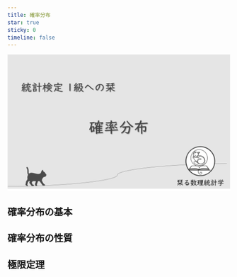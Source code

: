 ```yaml
---
title: 確率分布
star: true
sticky: 0
timeline: false
---
```


<div style="display: flex; gap: 10px; justify-content: center;">
  <img src="/assets/images/probability_distribution/thumbnail.png" style="max-width: 100%; height: auto;">
</div>

## 確率分布の基本


<div class="vp-card-container">

<VPCard
  title="一様分布"
  desc="PDF・CDF・期待値・分散"
  link="/posts/probability_distribution/uniform.html"
/>

<VPCard
  title="標準正規分布"
  desc="PDF・CDF・期待値・分散"
  link="/posts/probability_distribution/standard_normal1.html"
/>

<VPCard
  title="正規分布"
  desc="PDF・CDF・期待値・分散"
  link="/posts/probability_distribution/normal.html"
/>

<VPCard
  title="二項分布"
  desc="PDF・CDF・期待値・分散"
  link="/posts/probability_distribution/binomial.html"
/>

<VPCard
  title="t分布"
  desc="PDF・CDF・期待値・分散"
  link="/posts/probability_distribution/t.html"
/>

<VPCard
  title="カイ二乗分布"
  desc="PDF・CDF・期待値・分散"
  link="/posts/probability_distribution/chi2.html"
/>

<VPCard
  title="ガンマ分布"
  desc="PDF・CDF・期待値・分散"
  link="/posts/probability_distribution/gamma.md"
/>

</div>

## 確率分布の性質

<div class="vp-card-container">

<VPCard
  title="標準正規分布の t 次モーメント"
  desc="導出・ガウス積分"
  link="/posts/probability_distribution/standard_normal2.html"
/>

</div>

## 極限定理
<div class="vp-card-container">

<VPCard
  title="マルコフの不等式"
  desc="マルコフの不等式の証明"
  link="/posts/probability_distribution/markov.html"
/>
</div>